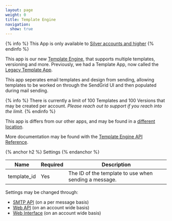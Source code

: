 ```yaml
---
layout: page
weight: 0
title: Template Engine
navigation:
  show: true
---
```


{% info %}
This App is only available to [Silver accounts and higher](https://sendgrid.com/transactional-email/pricing)
{% endinfo %}

This app is our new [Template Engine]({{root_url}}/API_Reference/Web_API_v3/Template_Engine/index.html), that supports multiple templates, versioning and more. Previously, we had a Template App, now called the [Legacy Template App]({{root_url}}/Apps/email_templates.html). 

This app seperates email templates and design from sending, allowing templates to be worked on through the SendGrid UI and then populated during mail sending.

{% info %}
There is currently a limit of 100 Templates and 100 Versions that may be created per account. _Please reach out to support if you reach into the limit._
{% endinfo %}

This app is differs from our other apps, and may be found in a [different location](https://sendgrid.com/templates).

More documentation may be found with the [Template Engine API Reference]({{root_url}}/API_Reference/Web_API_v3/Template_Engine/index.html).

{% anchor h2 %}
Settings 
{% endanchor %}

<table class="table table-bordered table-striped">
   <thead>
      <tr>
         <th>Name</th>
         <th>Required</th>
         <th>Description</th>
      </tr>
   </thead>
   <tbody>
      <tr>
         <td>template_id</td>
         <td>Yes</td>
         <td>The ID of the template to use when sending a message.</td>
      </tr>
   </tbody>
</table>

Settings may be changed through:

-   [SMTP API]({{root_url}}/API_Reference/SMTP_API/apps.html#templates) (on a per message basis)
-   [Web API]({{root_url}}/API_Reference/Web_API_v3/Template_Engine/index.html) (on an account wide basis)
-   [Web Interface](https://sendgrid.com/templates) (on an account wide basis)
